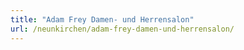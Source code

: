 ```yaml
---
title: "Adam Frey Damen- und Herrensalon"
url: /neunkirchen/adam-frey-damen-und-herrensalon/
---
```

